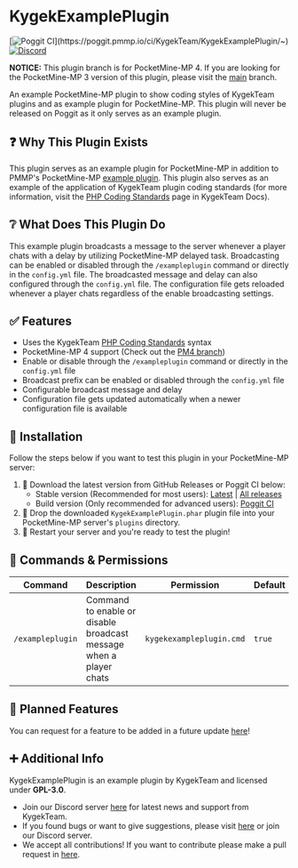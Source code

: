 # KygekExamplePlugin

[![Poggit CI](https://poggit.pmmp.io/ci.shield/KygekTeam/KygekExamplePlugin/~)](https://poggit.pmmp.io/ci/KygekTeam/KygekExamplePlugin/~)
[![Discord](https://img.shields.io/discord/735439472992321587.svg?label=&logo=discord&logoColor=ffffff&color=7389D8&labelColor=6A7EC2)](https://discord.gg/CXtqUZv)

**NOTICE:** This plugin branch is for PocketMine-MP 4. If you are looking for the PocketMine-MP 3 version of this plugin, please visit the [main](https://github.com/KygekTeam/KygekExamplePlugin/tree/main) branch.

An example PocketMine-MP plugin to show coding styles of KygekTeam plugins and as example plugin for PocketMine-MP. This plugin will never be released on Poggit as it only serves as an example plugin.

## ❓ Why This Plugin Exists

This plugin serves as an example plugin for PocketMine-MP in addition to PMMP's PocketMine-MP [example plugin](https://github.com/pmmp/ExamplePlugin). This plugin also serves as an example of the application of KygekTeam plugin coding standards (for more information, visit the [PHP Coding Standards](https://docs.kygekteam.org/coding-standards/php.html) page in KygekTeam Docs).

## ❔ What Does This Plugin Do

This example plugin broadcasts a message to the server whenever a player chats with a delay by utilizing PocketMine-MP delayed task. Broadcasting can be enabled or disabled through the `/exampleplugin` command or directly in the `config.yml` file. The broadcasted message and delay can also configured through the `config.yml` file. The configuration file gets reloaded whenever a player chats regardless of the enable broadcasting settings.

## ✅ Features

- Uses the KygekTeam [PHP Coding Standards](https://docs.kygekteam.org/coding-standards/php.html) syntax
- PocketMine-MP 4 support (Check out the [PM4 branch](https://github.com/KygekTeam/KygekExamplePlugin/tree/pm4))
- Enable or disable through the `/exampleplugin` command or directly in the `config.yml` file
- Broadcast prefix can be enabled or disabled through the `config.yml` file
- Configurable broadcast message and delay
- Configuration file gets updated automatically when a newer configuration file is available

## 🔧 Installation

Follow the steps below if you want to test this plugin in your PocketMine-MP server:

1. 🔽 Download the latest version from GitHub Releases or Poggit CI below:
   - Stable version (Recommended for most users): [Latest](https://github.com/KygekTeam/KygekExamplePlugin/releases/latest) | [All releases](https://github.com/KygekTeam/KygekExamplePlugin/releases)
   - Build version (Only recommended for advanced users): [Poggit CI](https://poggit.pmmp.io/ci/KygekTeam/KygekExamplePlugin/~)
2. 📁 Drop the downloaded `KygekExamplePlugin.phar` plugin file into your PocketMine-MP server's `plugins` directory.
3. 🔄 Restart your server and you're ready to test the plugin!

## 🔐 Commands & Permissions

| Command | Description | Permission | Default | Aliases |
| --- | --- | --- | --- | --- |
| `/exampleplugin` | Command to enable or disable broadcast message when a player chats | `kygekexampleplugin.cmd` | `true` | `/expl`, `/ep` |

## 🧾 Planned Features

You can request for a feature to be added in a future update [here](https://github.com/KygekTeam/KygekExamplePlugin/issues)!

## ➕ Additional Info

KygekExamplePlugin is an example plugin by KygekTeam and licensed under **GPL-3.0**.

- Join our Discord server [here](https://discord.gg/CXtqUZv) for latest news and support from KygekTeam.
- If you found bugs or want to give suggestions, please visit [here](https://github.com/KygekTeam/KygekExamplePlugin/issues) or join our Discord server.
- We accept all contributions! If you want to contribute please make a pull request in [here](https://github.com/KygekTeam/KygekExamplePlugin/pulls).
